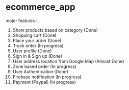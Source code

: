 # ecommerce_app

major features :
1. Show products based on category (Done)
2. Shopping cart (Done)
3. Place your order (Done)
4. Track order (In progress)
5. User profile (Done)
6. Sign in & Sign up (Done)
7. User address location from Google Map (Almost Done)
8. Zone based order  (In progress)
9. User Authentication (Done)
10. Firebase notification  (In progress)
11. Payment (Paypal)  (In progress)


